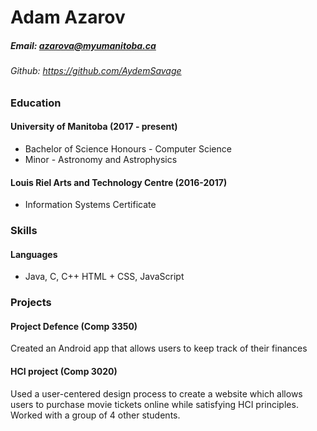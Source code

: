 # Adam Azarov

##### Email: azarova@myumanitoba.ca
###### Github: https://github.com/AydemSavage

### Education

#### University of Manitoba (2017 - present)
* Bachelor of Science Honours - Computer Science
* Minor - Astronomy and Astrophysics

#### Louis Riel Arts and Technology Centre (2016-2017)
* Information Systems Certificate

### Skills

#### Languages
* Java, C, C++ HTML + CSS, JavaScript

### Projects

#### Project Defence (Comp 3350)
Created an Android app that allows users to keep track of their finances

#### HCI project (Comp 3020)
Used a user-centered design process to create a website which allows users to purchase movie tickets online while satisfying HCI principles. Worked with a group of 4 other students.
